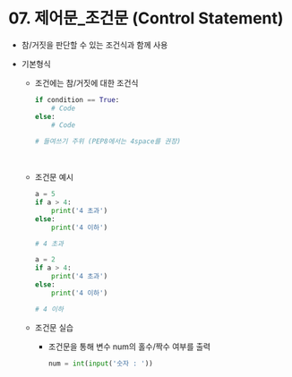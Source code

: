 # 07. 제어문_조건문 (Control Statement)

- 참/거짓을 판단할 수 있는 조건식과 함께 사용



- 기본형식

  - 조건에는 참/거짓에 대한 조건식

    ```python
    if condition == True:
    	# Code
    else:
        # Code
        
    # 들여쓰기 주위 (PEP8에서는 4space를 권장)
    ```

    ​     

  - 조건문 예시

    ```python
    a = 5
    if a > 4:
        print('4 초과')
    else:
        print('4 이하')
    
    # 4 초과
    ```

    ```python
    a = 2
    if a > 4:
        print('4 초과')
    else:
        print('4 이하')
    
    # 4 이하
    ```

  

   -  조건문 실습

      -  조건문을 통해 변수 num의 홀수/짝수 여부를 출력

         ```python
         num = int(input('숫자 : '))
         
         ```

         

